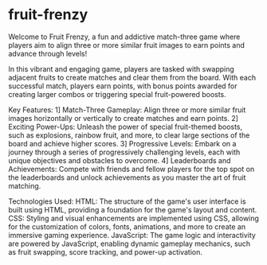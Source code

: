 # fruit-frenzy
Welcome to Fruit Frenzy, a fun and addictive match-three game where players aim to align three or more similar fruit images to earn points and advance through levels!

In this vibrant and engaging game, players are tasked with swapping adjacent fruits to create matches and clear them from the board. With each successful match, players earn points, with bonus points awarded for creating larger combos or triggering special fruit-powered boosts.

Key Features:
1] Match-Three Gameplay: Align three or more similar fruit images horizontally or vertically to create matches and earn points.
2] Exciting Power-Ups: Unleash the power of special fruit-themed boosts, such as explosions, rainbow fruit, and more, to clear large sections of the board and achieve higher scores.
3] Progressive Levels: Embark on a journey through a series of progressively challenging levels, each with unique objectives and obstacles to overcome.
4] Leaderboards and Achievements: Compete with friends and fellow players for the top spot on the leaderboards and unlock achievements as you master the art of fruit matching.

Technologies Used:
HTML: The structure of the game's user interface is built using HTML, providing a foundation for the game's layout and content.
CSS: Styling and visual enhancements are implemented using CSS, allowing for the customization of colors, fonts, animations, and more to create an immersive gaming experience.
JavaScript: The game logic and interactivity are powered by JavaScript, enabling dynamic gameplay mechanics, such as fruit swapping, score tracking, and power-up activation.
